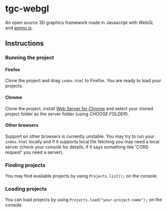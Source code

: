 # tgc-webgl
An open source 3D graphics framework made in Javascript with _WebGL_ and [ammo.js](https://github.com/kripken/ammo.js).

## Instructions

### Running the project

#### Firefox

Clone the project and drag `index.html` to Firefox. You are ready to load your projects.

#### Chrome

Clone the project, install [Web Server for Chrome](https://chrome.google.com/webstore/detail/web-server-for-chrome/ofhbbkphhbklhfoeikjpcbhemlocgigb) and select your cloned project folder as the server folder (using _CHOOSE FOLDER_).

#### Other browsers

Support on other browsers is currently unstable. You may try to run your `index.html` locally and if it supports local file fetching you may need a local server (check your console for details, if it says something like 'CORS request' you need a server).

### Finding projects

You may find available projects by using `Projects.list();` on the console.

### Loading projects

You can load projects by using `Projects.load("your-project-name");` on the console.





